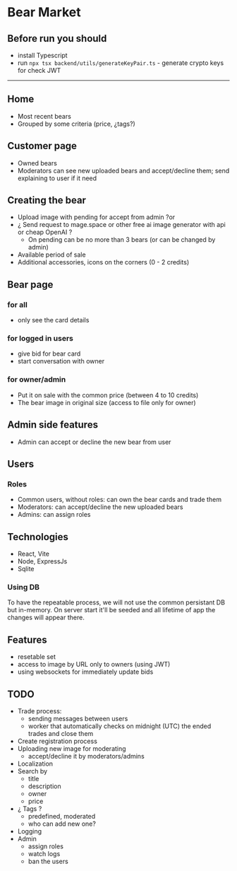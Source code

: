# Bear Market

## Before run you should
- install Typescript
- run `npx tsx backend/utils/generateKeyPair.ts` - generate crypto keys for check JWT

------

## Home
- Most recent bears
- Grouped by some criteria (price, ¿tags?)
## Customer page
- Owned bears
- Moderators can see new uploaded bears and accept/decline them; send explaining to user if it need
## Creating the bear
- Upload image with pending for accept from admin ?or
- ¿ Send request to mage.space or other free ai image generator with api or cheap OpenAI ?
  - On pending can be no more than 3 bears (or can be changed by admin)
- Available period of sale
- Additional accessories, icons on the corners (0 - 2 credits)
## Bear page
### for all
- only see the card details
### for logged in users
- give bid for bear card
- start conversation with owner
### for owner/admin
- Put it on sale with the common price (between 4 to 10 credits)
- The bear image in original size (access to file only for owner)
## Admin side features
- Admin can accept or decline the new bear from user

## Users
### Roles
- Common users, without roles: can own the bear cards and trade them
- Moderators: can accept/decline the new uploaded bears
- Admins: can assign roles

## Technologies
- React, Vite
- Node, ExpressJs
- Sqlite
### Using DB
To have the repeatable process, we will not use the common persistant DB but in-memory.
On server start it'll be seeded and all lifetime of app the changes will appear there.

## Features
- resetable set
- access to image by URL only to owners (using JWT)
- using websockets for immediately update bids

## TODO
- Trade process:
  - sending messages between users
  - worker that automatically checks on midnight (UTC) the ended trades and close them
- Create registration process
- Uploading new image for moderating
  - accept/decline it by moderators/admins
- Localization
- Search by
  - title
  - description
  - owner
  - price
- ¿ Tags ?
  - predefined, moderated
  - who can add new one?
- Logging
- Admin
  - assign roles
  - watch logs
  - ban the users
